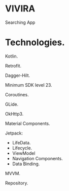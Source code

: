 # VIVIRA
Searching App
# Technologies. 
Kotlin. 

Retrofit. 

Dagger-Hilt. 

Minimum SDK level 23. 

Coroutines. 

GLide. 

OkHttp3. 

Material Components.  

Jetpack:  
- LifeData. 
- Lifecycle. 
- ViewModel 
- Navigation Components. 
- Data Binding. 

MVVM. 

Repository. 
